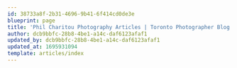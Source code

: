 ```yaml
---
id: 38733a8f-2b31-4696-9b41-6f414cd0de3e
blueprint: page
title: 'Phil Charitou Photography Articles | Toronto Photographer Blog'
author: dcb9bbfc-28b8-4be1-a14c-daf6123afaf1
updated_by: dcb9bbfc-28b8-4be1-a14c-daf6123afaf1
updated_at: 1695931094
template: articles/index
---
```


